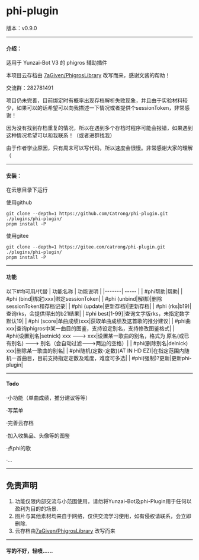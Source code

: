 # phi-plugin

版本：v0.9.0

---

#### 介绍：
适用于 Yunzai-Bot V3 的 phigros 辅助插件

本项目云存档由 [7aGiven/PhigrosLibrary](https://github.com/7aGiven/PhigrosLibrary/tree/v3.1.0) 改写而来，感谢文酱的帮助！

交流群：282781491

项目仍未完善，目前绑定时有概率出现存档解析失败现象，并且由于实验材料较少，如果可以的话希望可以向我描述一下情况或者提供个sessionToken，非常感谢！

因为没有找到存档重复的情况，所以在遇到多个存档时程序可能会报错，如果遇到这种情况希望可以和我联系！（或者进群找我）

由于作者学业原因，只有周末可以写代码，所以速度会很慢。非常感谢大家的理解（

---

#### 安装：
在云崽目录下运行

使用github

```
git clone --depth=1 https://github.com/Catrong/phi-plugin.git ./plugins/phi-plugin/
pnpm install -P
```

使用gitee

```
git clone --depth=1 https://gitee.com/catrong/phi-plugin.git ./plugins/phi-plugin/
pnpm install -P
```

---

#### 功能
以下#均可用/代替
| 功能名称  |  功能说明  |
|-------| ----- |
| #phi帮助|帮助|
| #phi (bind\|绑定)xxx|绑定sessionToken|
| #phi (unbind\|解绑)|删除sessionToken和存档记录|
| #phi (update\|更新存档)|更新存档|
| #phi (rks\|b19)|查询rks，会提供得出的b21结果|
| #phi best[1-99]|查询文字版rks，未指定数字默认19|
| #phi (score|单曲成绩)xxx|获取单曲成绩及这首歌的推分建议|
| #phi曲xxx|查询phigros中某一曲目的图鉴，支持设定别名，支持修改图鉴格式|
| #phi(设置别名|setnick) xxx ---> xxx|设置某一歌曲的别名，格式为 原名(或已有别名) ---> 别名（会自动过滤--->两边的空格）|
| #phi(删除别名|delnick) xxx|删除某一歌曲的别名|
| #phi随机(定数-定数)(AT IN HD EZ)|在指定范围内随机一首曲目，目前支持指定定数及难度，难度可多选|
| #phi(强制)?更新|更新phi-plugin|

---

#### Todo

·小功能（单曲成绩，推分建议等等）

·写菜单

·完善云存档

·加入收集品、头像等的图鉴

·点phi的歌

·...

---

## 免责声明

1. 功能仅限内部交流与小范围使用，请勿将Yunzai-Bot及phi-Plugin用于任何以盈利为目的的场景.
2. 图片与其他素材均来自于网络，仅供交流学习使用，如有侵权请联系，会立即删除.
3. 云存档由[7aGiven/PhigrosLibrary](https://github.com/7aGiven/PhigrosLibrary/tree/v3.1.0) 改写而来

---

#### 写的不好，轻喷……


